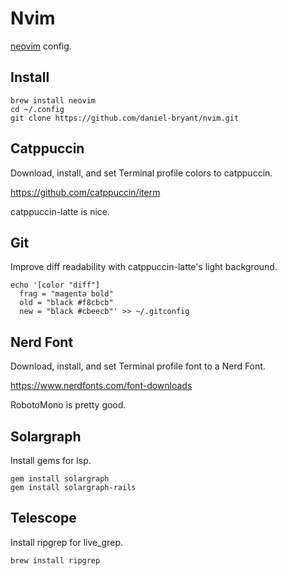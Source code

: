 # Nvim

[neovim](https://neovim.io/) config.

## Install

```
brew install neovim
cd ~/.config
git clone https://github.com/daniel-bryant/nvim.git
```

## Catppuccin

Download, install, and set Terminal profile colors to catppuccin.

https://github.com/catppuccin/iterm

catppuccin-latte is nice.

## Git

Improve diff readability with catppuccin-latte's light background.

```
echo '[color "diff"]
  frag = "magenta bold"
  old = "black #f8cbcb"
  new = "black #cbeecb"' >> ~/.gitconfig
```

## Nerd Font

Download, install, and set Terminal profile font to a Nerd Font.

https://www.nerdfonts.com/font-downloads

RobotoMono is pretty good.

## Solargraph

Install gems for lsp.

```
gem install solargraph
gem install solargraph-rails
```

## Telescope

Install ripgrep for live_grep.

```
brew install ripgrep
```
